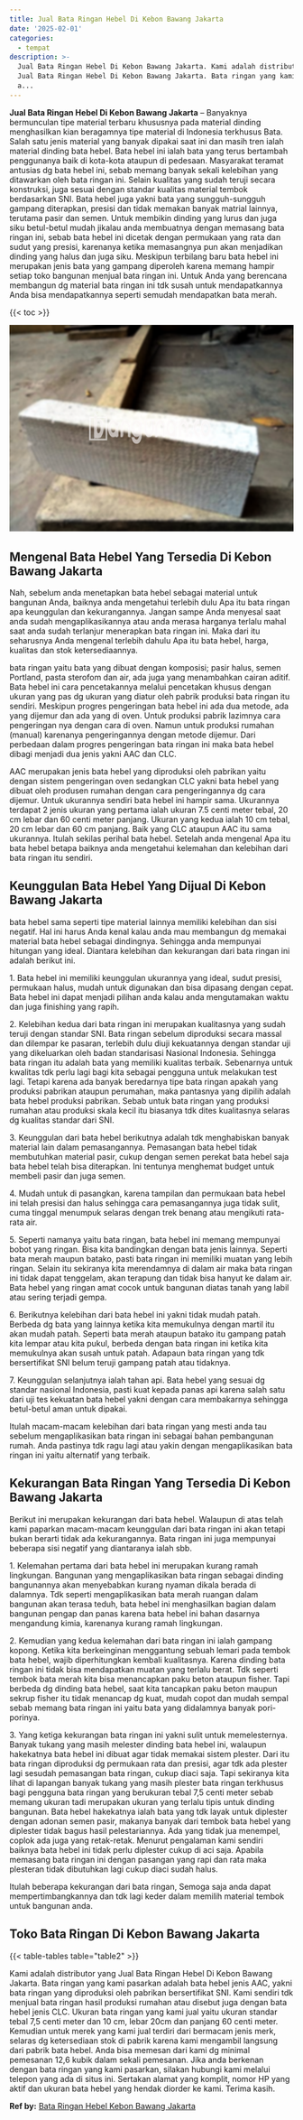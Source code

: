 ```yaml
---
title: Jual Bata Ringan Hebel Di Kebon Bawang Jakarta
date: '2025-02-01'
categories:
  - tempat
description: >-
  Jual Bata Ringan Hebel Di Kebon Bawang Jakarta. Kami adalah distributor yang
  Jual Bata Ringan Hebel Di Kebon Bawang Jakarta. Bata ringan yang kami pasarkan
  a...
---
```


**Jual Bata Ringan Hebel Di Kebon Bawang Jakarta** – Banyaknya bermunculan tipe material terbaru khususnya pada material dinding menghasilkan kian beragamnya tipe material di Indonesia terkhusus Bata. Salah satu jenis material yang banyak dipakai saat ini dan masih tren ialah material dinding bata hebel. Bata hebel ini ialah bata yang terus bertambah penggunanya baik di kota-kota ataupun di pedesaan. Masyarakat teramat antusias dg bata hebel ini, sebab memang banyak sekali kelebihan yang ditawarkan oleh bata ringan ini. Selain kualitas yang sudah teruji secara konstruksi, juga sesuai dengan standar kualitas material tembok berdasarkan SNI. Bata hebel juga yakni bata yang sungguh-sungguh gampang diterapkan, presisi dan tidak memakan banyak matrial lainnya, terutama pasir dan semen. Untuk membikin dinding yang lurus dan juga siku betul-betul mudah jikalau anda membuatnya dengan memasang bata ringan ini, sebab bata hebel ini dicetak dengan permukaan yang rata dan sudut yang presisi, karenanya ketika memasangnya pun akan menjadikan dinding yang halus dan juga siku. Meskipun terbilang baru bata hebel ini merupakan jenis bata yang gampang diperoleh karena memang hampir setiap toko bangunan menjual bata ringan ini. Untuk Anda yang berencana membangun dg material bata ringan ini tdk susah untuk mendapatkannya Anda bisa mendapatkannya seperti semudah mendapatkan bata merah.

{{< toc >}}

![Jual Bata Ringan Hebel Di Kebon Bawang Jakarta](/images/jual-hebel-murah-04.png)

## Mengenal Bata Hebel Yang Tersedia Di Kebon Bawang Jakarta

Nah, sebelum anda menetapkan bata hebel sebagai material untuk bangunan Anda, baiknya anda mengetahui terlebih dulu Apa itu bata ringan apa keunggulan dan kekurangannya. Jangan sampe Anda menyesal saat anda sudah mengaplikasikannya atau anda merasa harganya terlalu mahal saat anda sudah terlanjur menerapkan bata ringan ini. Maka dari itu seharusnya Anda mengenal terlebih dahulu Apa itu bata hebel, harga, kualitas dan stok ketersediaannya.

bata ringan yaitu bata yang dibuat dengan komposisi; pasir halus, semen Portland, pasta sterofom dan air, ada juga yang menambahkan cairan aditif. Bata hebel ini cara pencetakannya melalui pencetakan khusus dengan ukuran yang pas dg ukuran yang diatur oleh pabrik produksi bata ringan itu sendiri. Meskipun progres pengeringan bata hebel ini ada dua metode, ada yang dijemur dan ada yang di oven. Untuk produksi pabrik lazimnya cara pengeringan nya dengan cara di oven. Namun untuk produksi rumahan (manual) karenanya pengeringannya dengan metode dijemur. Dari perbedaan dalam progres pengeringan bata ringan ini maka bata hebel dibagi menjadi dua jenis yakni AAC dan CLC.

AAC merupakan jenis bata hebel yang diproduksi oleh pabrikan yaitu dengan sistem pengeringan oven sedangkan CLC yakni bata hebel yang dibuat oleh produsen rumahan dengan cara pengeringannya dg cara dijemur. Untuk ukurannya sendiri bata hebel ini hampir sama. Ukurannya terdapat 2 jenis ukuran yang pertama ialah ukuran 7.5 centi meter tebal, 20 cm lebar dan 60 centi meter panjang. Ukuran yang kedua ialah 10 cm tebal, 20 cm lebar dan 60 cm panjang. Baik yang CLC ataupun AAC itu sama ukurannya. Itulah sekilas perihal bata hebel. Setelah anda mengenal Apa itu bata hebel betapa baiknya anda mengetahui kelemahan dan kelebihan dari bata ringan itu sendiri.

## Keunggulan Bata Hebel Yang Dijual Di Kebon Bawang Jakarta

bata hebel sama seperti tipe material lainnya memiliki kelebihan dan sisi negatif. Hal ini harus Anda kenal kalau anda mau membangun dg memakai material bata hebel sebagai dindingnya. Sehingga anda mempunyai hitungan yang ideal. Diantara kelebihan dan kekurangan dari bata ringan ini adalah berikut ini.

1\. Bata hebel ini memiliki keunggulan ukurannya yang ideal, sudut presisi, permukaan halus, mudah untuk digunakan dan bisa dipasang dengan cepat. Bata hebel ini dapat menjadi pilihan anda kalau anda mengutamakan waktu dan juga finishing yang rapih.

2\. Kelebihan kedua dari bata ringan ini merupakan kualitasnya yang sudah teruji dengan standar SNI. Bata ringan sebelum diproduksi secara massal dan dilempar ke pasaran, terlebih dulu diuji kekuatannya dengan standar uji yang dikeluarkan oleh badan standarisasi Nasional Indonesia. Sehingga bata ringan itu adalah bata yang memiliki kualitas terbaik. Sebenarnya untuk kwalitas tdk perlu lagi bagi kita sebagai pengguna untuk melakukan test lagi. Tetapi karena ada banyak beredarnya tipe bata ringan apakah yang produksi pabrikan ataupun perumahan, maka pantasnya yang dipilih adalah bata hebel produksi pabrikan. Sebab untuk bata ringan yang produksi rumahan atau produksi skala kecil itu biasanya tdk dites kualitasnya selaras dg kualitas standar dari SNI.

3\. Keunggulan dari bata hebel berikutnya adalah tdk menghabiskan banyak material lain dalam pemasangannya. Pemasangan bata hebel tidak membutuhkan material pasir, cukup dengan semen perekat bata hebel saja bata hebel telah bisa diterapkan. Ini tentunya menghemat budget untuk membeli pasir dan juga semen.

4\. Mudah untuk di pasangkan, karena tampilan dan permukaan bata hebel ini telah presisi dan halus sehingga cara pemasangannya juga tidak sulit, cuma tinggal menumpuk selaras dengan trek benang atau mengikuti rata-rata air.

5\. Seperti namanya yaitu bata ringan, bata hebel ini memang mempunyai bobot yang ringan. Bisa kita bandingkan dengan bata jenis lainnya. Seperti bata merah maupun batako, pasti bata ringan ini memiliki muatan yang lebih ringan. Selain itu sekiranya kita merendamnya di dalam air maka bata ringan ini tidak dapat tenggelam, akan terapung dan tidak bisa hanyut ke dalam air. Bata hebel yang ringan amat cocok untuk bangunan diatas tanah yang labil atau sering terjadi gempa.

6\. Berikutnya kelebihan dari bata hebel ini yakni tidak mudah patah. Berbeda dg bata yang lainnya ketika kita memukulnya dengan martil itu akan mudah patah. Seperti bata merah ataupun batako itu gampang patah kita lempar atau kita pukul, berbeda dengan bata ringan ini ketika kita memukulnya akan susah untuk patah. Adapaun bata ringan yang tdk bersertifikat SNI belum teruji gampang patah atau tidaknya.

7\. Keunggulan selanjutnya ialah tahan api. Bata hebel yang sesuai dg standar nasional Indonesia, pasti kuat kepada panas api karena salah satu dari uji tes kekuatan bata hebel yakni dengan cara membakarnya sehingga betul-betul aman untuk dipakai.

Itulah macam-macam kelebihan dari bata ringan yang mesti anda tau sebelum mengaplikasikan bata ringan ini sebagai bahan pembangunan rumah. Anda pastinya tdk ragu lagi atau yakin dengan mengaplikasikan bata ringan ini yaitu alternatif yang terbaik.

## Kekurangan Bata Ringan Yang Tersedia Di Kebon Bawang Jakarta

Berikut ini merupakan kekurangan dari bata hebel. Walaupun di atas telah kami paparkan macam-macam keunggulan dari bata ringan ini akan tetapi bukan berarti tidak ada kekurangannya. Bata ringan ini juga mempunyai beberapa sisi negatif yang diantaranya ialah sbb.

1\. Kelemahan pertama dari bata hebel ini merupakan kurang ramah lingkungan. Bangunan yang mengaplikasikan bata ringan sebagai dinding bangunannya akan menyebabkan kurang nyaman dikala berada di dalamnya. Tdk seperti mengaplikasikan bata merah ruangan dalam bangunan akan terasa teduh, bata hebel ini menghasilkan bagian dalam bangunan pengap dan panas karena bata hebel ini bahan dasarnya mengandung kimia, karenanya kurang ramah lingkungan.

2\. Kemudian yang kedua kelemahan dari bata ringan ini ialah gampang kopong. Ketika kita berkeinginan menggantung sebuah lemari pada tembok bata hebel, wajib diperhitungkan kembali kualitasnya. Karena dinding bata ringan ini tidak bisa mendapatkan muatan yang terlalu berat. Tdk seperti tembok bata merah kita bisa menancapkan paku beton ataupun fisher. Tapi berbeda dg dinding bata hebel, saat kita tancapkan paku beton maupun sekrup fisher itu tidak menancap dg kuat, mudah copot dan mudah sempal sebab memang bata ringan ini yaitu bata yang didalamnya banyak pori-porinya.

3\. Yang ketiga kekurangan bata ringan ini yakni sulit untuk memelesternya. Banyak tukang yang masih melester dinding bata hebel ini, walaupun hakekatnya bata hebel ini dibuat agar tidak memakai sistem plester. Dari itu bata ringan diproduksi dg permukaan rata dan presisi, agar tdk ada plester lagi sesudah pemasangan bata ringan, cukup diaci saja. Tapi sekiranya kita lihat di lapangan banyak tukang yang masih plester bata ringan terkhusus bagi pengguna bata ringan yang berukuran tebal 7,5 centi meter sebab memang ukuran tadi merupakan ukuran yang terlalu tipis untuk dinding bangunan. Bata hebel hakekatnya ialah bata yang tdk layak untuk diplester dengan adonan semen pasir, makanya banyak dari tembok bata hebel yang diplester tidak bagus hasil pelestariannya. Ada yang tidak jua menempel, coplok ada juga yang retak-retak. Menurut pengalaman kami sendiri baiknya bata hebel ini tidak perlu diplester cukup di aci saja. Apabila memasang bata ringan ini dengan pasangan yang rapi dan rata maka plesteran tidak dibutuhkan lagi cukup diaci sudah halus.

Itulah beberapa kekurangan dari bata ringan, Semoga saja anda dapat mempertimbangkannya dan tdk lagi keder dalam memilih material tembok untuk bangunan anda.

## Toko Bata Ringan Di Kebon Bawang Jakarta

{{< table-tables table="table2" >}}

Kami adalah distributor yang Jual Bata Ringan Hebel Di Kebon Bawang Jakarta. Bata ringan yang kami pasarkan adalah bata hebel jenis AAC, yakni bata ringan yang diproduksi oleh pabrikan bersertifikat SNI. Kami sendiri tdk menjual bata ringan hasil produksi rumahan atau disebut juga dengan bata hebel jenis CLC. Ukuran bata ringan yang kami jual yaitu ukuran standar tebal 7,5 centi meter dan 10 cm, lebar 20cm dan panjang 60 centi meter. Kemudian untuk merek yang kami jual terdiri dari bermacam jenis merk, selaras dg ketersediaan stok di pabrik karena kami mengambil langsung dari pabrik bata hebel. Anda bisa memesan dari kami dg minimal pemesanan 12,6 kubik dalam sekali pemesanan. Jika anda berkenan dengan bata ringan yang kami pasarkan, silakan hubungi kami melalui telepon yang ada di situs ini. Sertakan alamat yang komplit, nomor HP yang aktif dan ukuran bata hebel yang hendak diorder ke kami. Terima kasih.

**Ref by:** [Bata Ringan Hebel Kebon Bawang Jakarta](https://id.wikipedia.org/wiki/Bata)
